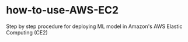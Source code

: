# how-to-use-AWS-EC2
Step by step procedure for deploying ML model in Amazon's AWS Elastic Computing (CE2)

